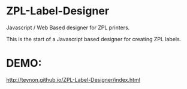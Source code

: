 # ZPL-Label-Designer
Javascript / Web Based designer for ZPL printers.

This is the start of a Javascript based designer for creating ZPL labels.

# DEMO: 
http://teynon.github.io/ZPL-Label-Designer/index.html
